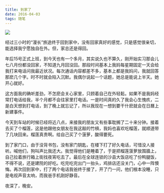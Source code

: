 ```yaml
---
title: 到家了
date: 2016-04-03
tags: 随笔
---
```

![](https://personal-1251959693.cos.ap-chengdu.myqcloud.com/2018-12-15-ffa68cfe-ed58-11e5-89e0-566c31df5690.jpg)

经过三小时的“漫长”旅途终于回到家中，没有回家真好的感觉，只是感觉很亲切，能选择我宁愿独自在外。但，家总还是得回。
<!--more-->
年后15号正式上班，到今天也有一个多月，其实说久也不算久，刚开始实习那会儿七八月份都没回家，不知道九月回没回。那段时间基本上我妈每星期固定一天会给我打来电话问我最近状况。每次通话内容都差不多，基本上都是我妈问，我就回答那麽几个字。时不时就会陷入沉默。我偶尔说起一个话题，她总是能说上半天。她开心就好。

这方面我的确听差劲，不怎麽会关心家里，只顾着自己在外轻鬆。如果不是我妈经常打电话给我，半个月都不会往家里打电话。一是时间真的久了我会心生愧疚，二是白天想到打电话，到了晚上就忘记了，所以我现在一想到要干什麽就会在日曆上新建事件。

今天到车站的时候已经将近八点，来接我的朋友又有些事耽搁了二十来分钟。接着去买了个榴莲，这是他跟他女朋友在我这敲的竹槓，我妈也喜欢吃榴莲，就顺道带了几块回来。榴莲真贵啊。给自己买了个菠萝，酸得要死。

到了家门口，由于没背书包，没有家门钥匙，在楼下打了好久电话，可惜没人接听。喊他们，狗叫声比我还大。我觉得他们是睡着了，于是把榴莲菠萝放围牆上，自己拉着旅行箱上街找夜宵吃去了。最后在全球连锁的沙县大饭店吃了份鸭腿饭，不得不说，还是建院的好吃。吃完吃完出门一抬头，鸡排店还没关门，心中一阵懊悔。再次回到家中，打了两个电话我爸终于接了，开了门一问，他们根本没睡，只是电视声音太响，而我爸手机刚好静音。

夜深了，晚安。

